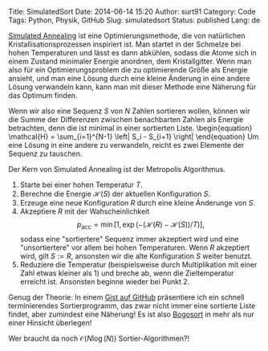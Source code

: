 Title: SimulatedSort
Date: 2014-06-14 15:20
Author: surt91
Category: Code
Tags: Python, Physik, GitHub
Slug: simulatedsort
Status: published
Lang: de

[Simulated Annealing](http://de.wikipedia.org/wiki/Simulated_annealing)
ist eine Optimierungsmethode, die von natürlichen
Kristallisationsprozessen inspiriert ist. Man startet in der Schmelze
bei hohen Temperaturen und lässt es dann abkühlen, sodass die Atome sich
in einem Zustand minimaler Energie anordnen, dem Kristallgitter. Wenn
man also für ein Optimierungsproblem die zu optimierende Größe als
Energie ansieht, und man eine Lösung durch eine kleine Änderung in eine
andere Lösung verwandeln kann, kann man mit dieser Methode eine Näherung
für das Optimum finden.

Wenn wir also eine Sequenz $S$ von $N$ Zahlen sortieren wollen, können wir die
Summe der Differenzen zwischen benachbarten Zahlen als Energie
betrachten, denn die ist minimal in einer sortierten Liste.
\begin{equation}
    \mathcal{H} = \sum_{i=1}^{N-1} \left| S_i - S_{i+1} \right|
\end{equation}
Um eine Lösung in eine andere zu verwandeln, reicht es zwei Elemente der Sequenz
zu tauschen.

Der Kern von Simulated Annealing ist der Metropolis Algorithmus.

1. Starte bei einer hohen Temperatur $T$.
2. Berechne die Energie $\mathcal{H}(S)$ der aktuellen Konfiguration $S$.
3. Erzeuge eine neue Konfiguration $R$ durch eine kleine Änderunge von $S$.
4. Akzeptiere $R$ mit der Wahscheinlichkeit
   $$p_\mathrm{acc} = \min\left[1 ,\exp(-(\mathcal{H}(R) - \mathcal{H}(S))/T) \right],$$
   sodass eine "sortiertere" Sequenz immer akzeptiert wird und eine "unsortiertere"
   vor allem bei hohen Temperaturen. Wenn $R$ akzeptiert wird, gilt $S:=R$,
   ansonsten wir die alte Konfiguration $S$ weiter benutzt.
5. Reduziere die Temperatur (beispielsweise durch Multiplikation mit einer Zahl
   etwas kleiner als 1) und breche ab, wenn die Zieltemperatur erreicht ist.
   Ansonsten beginne wieder bei Punkt 2.

Genug der Theorie: In einem [Gist auf GitHub](https://gist.github.com/surt91/e399500e780e184d9ac7)
präsentiere ich ein schnell terminierendes
Sortierprogramm, das zwar nicht immer eine sortierte Liste findet, aber
zumindest eine Näherung! Es ist also
[Bogosort](http://de.wikipedia.org/wiki/Bogosort) in mehr als nur einer
Hinsicht überlegen!

Wer braucht da noch $\mathcal{O}(N \log(N))$ Sortier-Algorithmen?!

